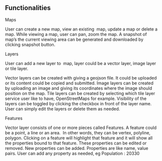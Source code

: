 ## Functionalities

Maps

User can create a new map, view an existing  map, update a map or delete a map. While viewing a map, user can pan, zoom the map. A snapshot of map’s the current viewing area can be generated and downloaded by clicking snapshot button. 

  

Layers

User can add a new layer to  map, layer could be a vector layer, image layer or tile layer.

Vector layers can be created with giving a geojson file. It could be uploaded or its content could be copied and submitted. Image layers can be created by uploading an image and giving its coordinates where the image should position on the map. Tile layers can be created by selecting which tile layer service user like to have, OpenStreetMaps for example. Visibility of the layers can be toggled by clicking the checkbox in front of the layer name. User can simply edit the layers or delete them as needed.

  

Features

Vector layer consists of one or more pieces called Features. A feature could be a point, a line or an area.  In other words, they can be vertex, polyline, polygon. Clicking on a feature will highlight that feature and it will show all the properties bound to that feature. These properties can be edited or removed. New properties can be added. Properties are like name, value pairs. User can add any property as needed, eg Population : 20330
